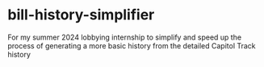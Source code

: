 # bill-history-simplifier
For my summer 2024 lobbying internship to simplify and speed up the process of generating a more basic history from the detailed Capitol Track history
